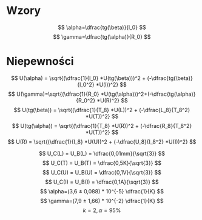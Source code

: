 # Wzory
$$
\alpha=\dfrac{tg(\beta)}{l_0}
$$
$$
\gamma=\dfrac{tg(\alpha)}{R_0}
$$
# Niepewności
$$
U(\alpha) = \sqrt{(\dfrac{1}{l_0} *U(tg(\beta)))^2 + (-\dfrac{tg(\beta)}{l_0^2} *U(l))^2}
$$
$$
U(\gamma)=\sqrt{(\dfrac{1}{R_0} *U(tg(\alpha)))^2+(-\dfrac{tg(\alpha)}{R_0^2} *U(R)^2}
$$
$$
U(tg(\beta)) = \sqrt{(\dfrac{1}{T_8} *U(L))^2 + (-\dfrac{L_8}{T_8^2} *U(T))^2}
$$
$$
U(tg(\alpha)) = \sqrt{(\dfrac{1}{T_8} *U(R))^2 + (-\dfrac{R_8}{T_8^2} *U(T))^2}
$$
$$
U(R) = \sqrt{(\dfrac{1}{I_8} *U(U))^2 + (-\dfrac{U_8}{I_8^2} *U(I))^2}
$$

$$
U_C(L) = U_B(L) = \dfrac{0,01mm}{\sqrt{3}}
$$
$$
U_C(T) = U_B(T) = \dfrac{0,5K}{\sqrt{3}}
$$
$$
U_C(U) = U_B(U) = \dfrac{0,1V}{\sqrt{3}}
$$
$$
U_C(I) = U_B(I) = \dfrac{0,1A}{\sqrt{3}}
$$
$$
\alpha=(3,6 ± 0,088) * 10^{-5} \dfrac{1}{K}
$$
$$
\gamma=(7,9 ± 1,66) * 10^{-2} \dfrac{1}{K}
$$
$$k=2, \alpha = 95\%$$
